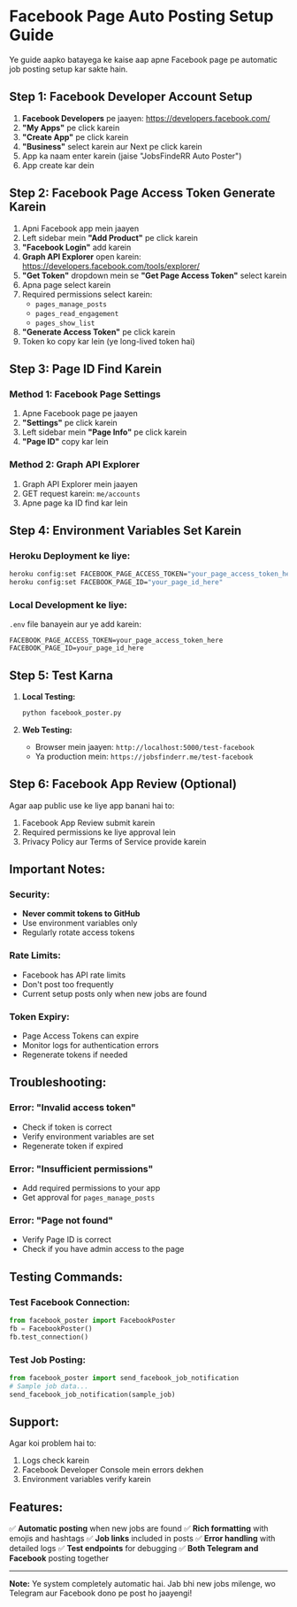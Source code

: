 # Facebook Page Auto Posting Setup Guide

Ye guide aapko batayega ke kaise aap apne Facebook page pe automatic job posting setup kar sakte hain.

## Step 1: Facebook Developer Account Setup

1. **Facebook Developers** pe jaayen: https://developers.facebook.com/
2. **"My Apps"** pe click karein
3. **"Create App"** pe click karein
4. **"Business"** select karein aur Next pe click karein
5. App ka naam enter karein (jaise "JobsFindeRR Auto Poster")
6. App create kar dein

## Step 2: Facebook Page Access Token Generate Karein

1. Apni Facebook app mein jaayen
2. Left sidebar mein **"Add Product"** pe click karein
3. **"Facebook Login"** add karein
4. **Graph API Explorer** open karein: https://developers.facebook.com/tools/explorer/
5. **"Get Token"** dropdown mein se **"Get Page Access Token"** select karein
6. Apna page select karein
7. Required permissions select karein:
   - `pages_manage_posts`
   - `pages_read_engagement`
   - `pages_show_list`
8. **"Generate Access Token"** pe click karein
9. Token ko copy kar lein (ye long-lived token hai)

## Step 3: Page ID Find Karein

### Method 1: Facebook Page Settings

1. Apne Facebook page pe jaayen
2. **"Settings"** pe click karein
3. Left sidebar mein **"Page Info"** pe click karein
4. **"Page ID"** copy kar lein

### Method 2: Graph API Explorer

1. Graph API Explorer mein jaayen
2. GET request karein: `me/accounts`
3. Apne page ka ID find kar lein

## Step 4: Environment Variables Set Karein

### Heroku Deployment ke liye:

```bash
heroku config:set FACEBOOK_PAGE_ACCESS_TOKEN="your_page_access_token_here"
heroku config:set FACEBOOK_PAGE_ID="your_page_id_here"
```

### Local Development ke liye:

`.env` file banayein aur ye add karein:

```
FACEBOOK_PAGE_ACCESS_TOKEN=your_page_access_token_here
FACEBOOK_PAGE_ID=your_page_id_here
```

## Step 5: Test Karna

1. **Local Testing:**

   ```bash
   python facebook_poster.py
   ```

2. **Web Testing:**
   - Browser mein jaayen: `http://localhost:5000/test-facebook`
   - Ya production mein: `https://jobsfinderr.me/test-facebook`

## Step 6: Facebook App Review (Optional)

Agar aap public use ke liye app banani hai to:

1. Facebook App Review submit karein
2. Required permissions ke liye approval lein
3. Privacy Policy aur Terms of Service provide karein

## Important Notes:

### Security:

- **Never commit tokens to GitHub**
- Use environment variables only
- Regularly rotate access tokens

### Rate Limits:

- Facebook has API rate limits
- Don't post too frequently
- Current setup posts only when new jobs are found

### Token Expiry:

- Page Access Tokens can expire
- Monitor logs for authentication errors
- Regenerate tokens if needed

## Troubleshooting:

### Error: "Invalid access token"

- Check if token is correct
- Verify environment variables are set
- Regenerate token if expired

### Error: "Insufficient permissions"

- Add required permissions to your app
- Get approval for `pages_manage_posts`

### Error: "Page not found"

- Verify Page ID is correct
- Check if you have admin access to the page

## Testing Commands:

### Test Facebook Connection:

```python
from facebook_poster import FacebookPoster
fb = FacebookPoster()
fb.test_connection()
```

### Test Job Posting:

```python
from facebook_poster import send_facebook_job_notification
# Sample job data...
send_facebook_job_notification(sample_job)
```

## Support:

Agar koi problem hai to:

1. Logs check karein
2. Facebook Developer Console mein errors dekhen
3. Environment variables verify karein

## Features:

✅ **Automatic posting** when new jobs are found
✅ **Rich formatting** with emojis and hashtags
✅ **Job links** included in posts
✅ **Error handling** with detailed logs
✅ **Test endpoints** for debugging
✅ **Both Telegram and Facebook** posting together

---

**Note:** Ye system completely automatic hai. Jab bhi new jobs milenge, wo Telegram aur Facebook dono pe post ho jaayengi!
